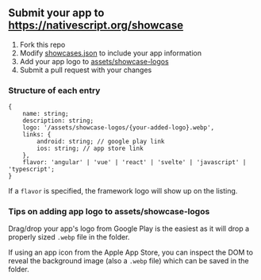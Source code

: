 ## Submit your app to https://nativescript.org/showcase

1. Fork this repo
2. Modify [showcases.json](showcases.json) to include your app information
3. Add your app logo to [assets/showcase-logos](assets/showcase-logos)
4. Submit a pull request with your changes

### Structure of each entry

```
{
    name: string; 
    description: string;
    logo: '/assets/showcase-logos/{your-added-logo}.webp',
    links: {
        android: string; // google play link
        ios: string; // app store link
    },
    flavor: 'angular' | 'vue' | 'react' | 'svelte' | 'javascript' | 'typescript';
}
```

If a `flavor` is specified, the framework logo will show up on the listing.

### Tips on adding app logo to assets/showcase-logos

Drag/drop your app's logo from Google Play is the easiest as it will drop a properly sized `.webp` file in the folder.

If using an app icon from the Apple App Store, you can inspect the DOM to reveal the background image (also a `.webp` file) which can be saved in the folder.